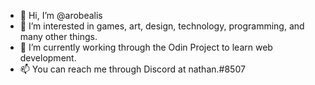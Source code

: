 - 👋 Hi, I’m @arobealis
- 👀 I’m interested in games, art, design, technology, programming, and many other things.
- 🌱 I’m currently working through the Odin Project to learn web development.
- 📫 You can reach me through Discord at nathan.#8507

<!---
arobealis/arobealis is a ✨ special ✨ repository because its `README.md` (this file) appears on your GitHub profile.
You can click the Preview link to take a look at your changes.
--->
